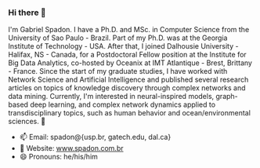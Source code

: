 ### Hi there 👋

I'm Gabriel Spadon. I have a Ph.D. and MSc. in Computer Science from the University of Sao Paulo - Brazil. Part of my Ph.D. was at the Georgia Institute of Technology - USA. After that, I joined Dalhousie University - Halifax, NS - Canada, for a Postdoctoral Fellow position at the Institute for Big Data Analytics, co-hosted by Oceanix at IMT Atlantique - Brest, Brittany - France. Since the start of my graduate studies, I have worked with Network Science and Artificial Intelligence and published several research articles on topics of knowledge discovery through complex networks and data mining. Currently, I'm interested in neural-inspired models, graph-based deep learning, and complex network dynamics applied to transdisciplinary topics, such as human behavior and ocean/environmental sciences. 🌱

- 📫 Email: spadon@{usp.br, gatech.edu, dal.ca} 
- 🔭 Website: www.spadon.com.br
- 😄 Pronouns: he/his/him
